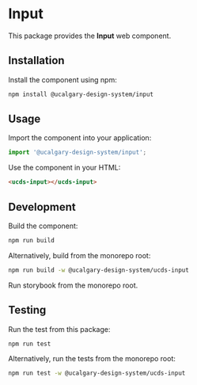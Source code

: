 # Input

This package provides the **Input** web component.

## Installation

Install the component using npm:

```sh
npm install @ucalgary-design-system/input
```

## Usage

Import the component into your application:

```js
import '@ucalgary-design-system/input';
```

Use the component in your HTML:

```html
<ucds-input></ucds-input>
```

## Development

Build the component:

```sh
npm run build
```

Alternatively, build from the monorepo root:

```sh
npm run build -w @ucalgary-design-system/ucds-input
``` 

Run storybook from the monorepo root.

## Testing

Run the test from this package:

```sh
npm run test
```

Alternatively, run the tests from the monorepo root:

```sh
npm run test -w @ucalgary-design-system/ucds-input
``` 


